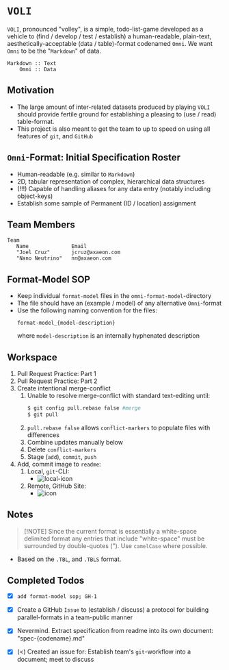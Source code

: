 

# `VOLI`
`VOLI`, pronounced "volley", is a simple, todo-list-game developed as a vehicle to (find / develop / test / establish) a human-readable, plain-text, aesthetically-acceptable (data / table)-format codenamed `Omni`.  We want `Omni` to be the "`Markdown`" of data.
```
Markdown :: Text
    Omni :: Data
```

## Motivation
- The large amount of inter-related datasets produced by playing `VOLI` should provide fertile ground for establishing a pleasing to (use / read) table-format.
- This project is also meant to get the team to up to speed on using all features of `git`, and `GitHub`

## `Omni`-Format: Initial Specification Roster
- Human-readable (e.g. similar to `Markdown`)
- 2D, tabular representation of complex, hierarchical data structures
- (!!!) Capable of handling aliases for any data entry (notably including object-keys)
- Establish some sample of Permanent (ID / location) assignment

## Team Members
```omni
Team
   Name              Email
   "Joel Cruz"       jcruz@axaeon.com
   "Nano Neutrino"   nn@axaeon.com
```

## Format-Model SOP
- Keep individual `format-model` files in the `omni-format-model`-directory
- The file should have an (example / model) of any alternative `Omni`-format
- Use the following naming convention for the files:
   ```
   format-model_{model-description}
   ```
   where `model-description` is an internally hyphenated description

## Workspace
1. Pull Request Practice: Part 1
1. Pull Request Practice: Part 2
1. Create intentional merge-conflict 
   1. Unable to resolve merge-conflict with standard text-editing until:
      ```s
      $ git config pull.rebase false #merge
      $ git pull
      ```
   1. `pull.rebase false` allows `conflict-markers` to populate files with differences
   1. Combine updates manually below
   1. Delete `conflict-markers`
   1. Stage (`add`), `commit`, `push`
1. Add, commit image to `readme`:
   1. Local, `git`-CLI:
      - ![local-icon](https://github.com/jcruzaxaeon/voli/assets/149653889/3352b5b0-9a85-4c2c-ab5b-3164a752b808)
   1. Remote, GitHub Site:
      - ![icon](https://github.com/jcruzaxaeon/voli/assets/149653889/d5920074-1bd5-473c-9a61-0596c248e82d)


## Notes
> [!NOTE] Since the current format is essentially a white-space delimited format any entries that include "white-space" must be surrounded by double-quotes (").  Use `camelCase` where possible.
- Based on the `.TBL`, and `.TBLS` format.

## Completed Todos
- [x] `add format-model sop; GH-1`
- [x] Create a GitHub `Issue` to (establish / discuss) a protocol for building parallel-formats in a team-public manner
- [x] Nevermind. Extract specification from readme into its own document: "spec-{codename}.md"
- [x] (<) Created an issue for: Establish team's `git`-workflow into a document; meet to discuss

